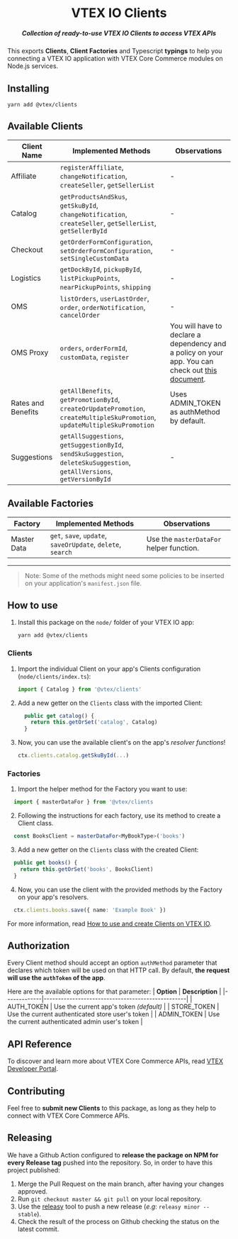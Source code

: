 <h1 align="center">
  VTEX IO Clients
</h1>
<h5 align="center">Collection of <i>ready-to-use</i> VTEX IO Clients to access VTEX APIs</h5>

This exports **Clients**, **Client Factories** and Typescript **typings** to help you connecting a VTEX IO application with VTEX Core Commerce modules on Node.js services.

## Installing

```
yarn add @vtex/clients
```

## Available Clients

| **Client Name**      | **Implemented Methods**                                                                   | Observations      |
|----------------------|-------------------------------------------------------------------------------------------| -                 |
| Affiliate            | `registerAffiliate`, `changeNotification`, `createSeller`, `getSellerList`                | -                 |
| Catalog              | `getProductsAndSkus`, `getSkuById`, `changeNotification`, `createSeller`, `getSellerList`, `getSellerById` | -                 |
| Checkout             | `getOrderFormConfiguration`, `setOrderFormConfiguration`, `setSingleCustomData`           | -                 |
| Logistics            | `getDockById`, `pickupById`, `listPickupPoints`, `nearPickupPoints`, `shipping`           | -                 |
| OMS                  | `listOrders`, `userLastOrder`, `order`, `orderNotification`, `cancelOrder`                | -                 |
| OMS Proxy            | `orders`, `orderFormId`, `customData`, `register`                                         | You will have to declare a dependency and a policy on your app. You can check out [this document](https://www.notion.so/How-to-use-the-OMS-API-Proxy-application-e82f11ff896247c58a7e2e658d631516).
| Rates and Benefits   | `getAllBenefits`, `getPromotionById`, `createOrUpdatePromotion`, `createMultipleSkuPromotion`, `updateMultipleSkuPromotion` | Uses ADMIN_TOKEN as authMethod by default.                 |
| Suggestions          | `getAllSuggestions`, `getSuggestionById`, `sendSkuSuggestion`, `deleteSkuSuggestion`, `getAllVersions`, `getVersionById`| -                 |

## Available Factories

| **Factory** | **Implemented Methods**                                                         | Observations      |
|-----------------|---------------------------------------------------------------------------------| -                 |
| Master Data       | `get`, `save`, `update`, `saveOrUpdate`, `delete`, `search`      | Use the `masterDataFor` helper function. |
---

> Note: Some of the methods might need some policies to be inserted on your application's `manifest.json` file.

## How to use

1. Install this package on the `node/` folder of your VTEX IO app:
    ```
    yarn add @vtex/clients
    ```

### Clients

1. Import the individual Client on your app's Clients configuration (`node/clients/index.ts`):
    ```typescript
    import { Catalog } from '@vtex/clients'
    ```
2. Add a new getter on the `Clients` class with the imported Client:
    ```typescript
      public get catalog() {
        return this.getOrSet('catalog', Catalog)
      }
    ```
3. Now, you can use the available client's on the app's _resolver functions_!
    ```typescript
    ctx.clients.catalog.getSkuById(...)
    ```

### Factories

1. Import the helper method for the Factory you want to use:
  ```typescript
    import { masterDataFor } from '@vtex/clients 
  ```
2. Following the instructions for each factory, use its method to create a Client class.
  ```typescript
    const BooksClient = masterDataFor<MyBookType>('books') 
  ```
3. Add a new getter on the `Clients` class with the created Client: 
  ```typescript
    public get books() {
      return this.getOrSet('books', BooksClient)
    }
  ```
4. Now, you can use the client with the provided methods by the Factory on your app's resolvers.
  ```typescript
    ctx.clients.books.save({ name: 'Example Book' })
  ```

For more information, read [How to use and create Clients on VTEX IO](https://www.notion.so/How-to-use-and-create-Clients-on-VTEX-IO-1dbd20c928c642d0ba059d5efbe7874b).


## Authorization

Every Client method should accept an option `authMethod` parameter that declares which token will be used on that HTTP call. By default, **the request will use the `authToken` of the app**.

Here are the available options for that parameter:
| **Option**  | **Description**                                  |
|-------------|--------------------------------------------------|
| AUTH_TOKEN  | Use the current app's token _(default)_          |
| STORE_TOKEN | Use the current authenticated store user's token |
| ADMIN_TOKEN   | Use the current authenticated admin user's token |

## API Reference

To discover and learn more about VTEX Core Commerce APIs, read [VTEX Developer Portal](https://developers.vtex.com/reference).

## Contributing

Feel free to **submit new Clients** to this package, as long as they help to connect with VTEX Core Commerce APIs.

## Releasing

We have a Github Action configured to **release the package on NPM for every Release tag** pushed into the repository. So, in order to have this project published:
1. Merge the Pull Request on the main branch, after having your changes approved.
2. Run `git checkout master && git pull` on your local repository.
3. Use the [releasy](https://www.npmjs.com/package/releasy) tool to push a new release (_e.g_: `releasy minor --stable`).
4. Check the result of the process on Github checking the status on the latest commit.
